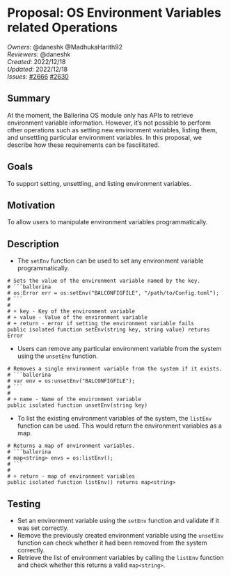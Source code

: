 # Proposal: OS Environment Variables related Operations

_Owners_: @daneshk @MadhukaHarith92  
_Reviewers_: @daneshk  
_Created_: 2022/12/18   
_Updated_: 2022/12/18  
_Issues_: [#2666](https://github.com/ballerina-platform/ballerina-standard-library/issues/2666)  [#2630](https://github.com/ballerina-platform/ballerina-standard-library/issues/2630)

## Summary
At the moment, the Ballerina OS module only has APIs to retrieve environment variable information. However, it’s not possible to perform other operations such as setting new environment variables, listing them, and unsettling particular environment variables. In this proposal, we describe how these requirements can be fascilitated.

## Goals
To support setting, unsettling, and listing environment variables.

## Motivation
To allow users to manipulate environment variables programmatically.

## Description
- The `setEnv` function can be used to set any environment variable programmatically.

```ballerina
# Sets the value of the environment variable named by the key. 
# ```ballerina
# os:Error err = os:setEnv("BALCONFIGFILE", "/path/to/Config.toml");
# ```
#
# + key - Key of the environment variable
# + value - Value of the environment variable
# + return - error if setting the environment variable fails
public isolated function setEnv(string key, string value) returns Error
```

- Users can remove any particular environment variable from the system using the `unsetEnv` function.

```ballerina
# Removes a single environment variable from the system if it exists.
# ```ballerina
# var env = os:unsetEnv("BALCONFIGFILE");
# ```
#
# + name - Name of the environment variable
public isolated function unsetEnv(string key)
```

- To list the existing environment variables of the system, the `listEnv` function can be used. This would return the environment variables as a map.

```ballerina
# Returns a map of environment variables.
# ```ballerina
# map<string> envs = os:listEnv();
# ```
#
# + return - map of environment variables
public isolated function listEnv() returns map<string>
```

## Testing
- Set an environment variable using the `setEnv` function and validate if it was set correctly.
- Remove the previously created environment variable using the `unsetEnv` function can check whether it had been removed from the system correctly.
- Retrieve the list of environment variables by calling the `listEnv` function and check whether this returns a valid `map<string>`. 
